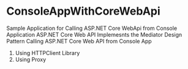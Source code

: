 # ConsoleAppWithCoreWebApi
Sample Application for Calling ASP.NET Core WebApi from Console Application
ASP.NET Core Web API Implemesnts the Mediator Design Pattern 
Calling ASP.NET Core Web API from Console App
  1. Using HTTPClient Library
  2. Using Proxy
